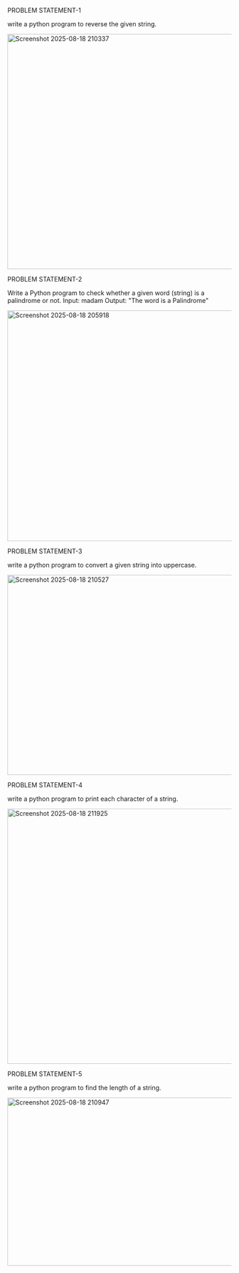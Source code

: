 PROBLEM STATEMENT-1

write a python program to reverse the given string.

<img width="1187" height="529" alt="Screenshot 2025-08-18 210337" src="https://github.com/user-attachments/assets/dc476048-306c-4b2e-b1c1-7040b56d1740" />

PROBLEM STATEMENT-2

Write a Python program to check whether a given word (string) is a palindrome or not.
Input: madam
Output: "The word is a Palindrome"

<img width="1228" height="519" alt="Screenshot 2025-08-18 205918" src="https://github.com/user-attachments/assets/6108e92f-181b-4441-a8fb-f4b74bf08c29" />

PROBLEM STATEMENT-3

write a python program to convert a given string into uppercase.

<img width="1314" height="450" alt="Screenshot 2025-08-18 210527" src="https://github.com/user-attachments/assets/4c55cded-914f-4158-b3a5-2ffa19278f5f" />

PROBLEM STATEMENT-4

write a python program to print each character of a string.

<img width="1109" height="574" alt="Screenshot 2025-08-18 211925" src="https://github.com/user-attachments/assets/c9e5f3b6-bf65-49e6-a828-b510ebfd7232" />

PROBLEM STATEMENT-5

write a python program to find the length of a string.

<img width="1321" height="378" alt="Screenshot 2025-08-18 210947" src="https://github.com/user-attachments/assets/b952b47f-d039-49f7-96a5-bdf4a923777a" />

